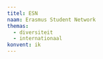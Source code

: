 ```yaml
---
titel: ESN
naam: Erasmus Student Network
themas:
  - diversiteit
  - internationaal
konvent: ik
---
```

